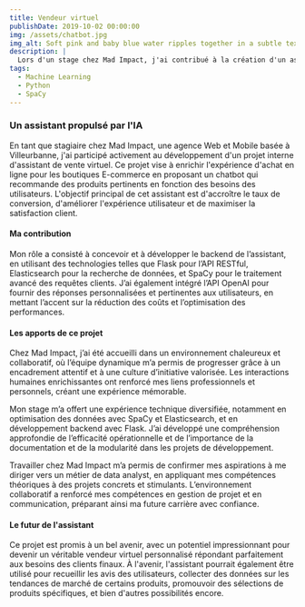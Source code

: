 ```yaml
---
title: Vendeur virtuel
publishDate: 2019-10-02 00:00:00
img: /assets/chatbot.jpg
img_alt: Soft pink and baby blue water ripples together in a subtle texture.
description: |
  Lors d'un stage chez Mad Impact, j'ai contribué à la création d'un assistant de vente virtuel propulsé par intelligence artificiel.
tags:
  - Machine Learning
  - Python
  - SpaCy
---
```



### Un assistant propulsé par l'IA

En tant que stagiaire chez Mad Impact, une agence Web et Mobile basée à Villeurbanne, j'ai participé activement au développement d'un projet interne d'assistant de vente virtuel. Ce projet vise à enrichir l'expérience d'achat en ligne pour les boutiques E-commerce en proposant un chatbot qui recommande des produits pertinents en fonction des besoins des utilisateurs. L'objectif principal de cet assistant est d'accroître le taux de conversion, d'améliorer l'expérience utilisateur et de maximiser la satisfaction client.

#### Ma contribution

Mon rôle a consisté à concevoir et à développer le backend de l’assistant, en utilisant des technologies telles que Flask pour l’API RESTful, Elasticsearch pour la recherche de données, et SpaCy pour le traitement avancé des requêtes clients. J’ai également intégré l’API OpenAI pour fournir des réponses personnalisées et pertinentes aux utilisateurs, en mettant l’accent sur la réduction des coûts et l’optimisation des performances. 

#### Les apports de ce projet

Chez Mad Impact, j’ai été accueilli dans un environnement chaleureux et collaboratif, où l’équipe dynamique m’a permis de progresser grâce à un encadrement attentif et à une culture d’initiative valorisée. Les interactions humaines enrichissantes ont renforcé mes liens professionnels et personnels, créant une expérience mémorable.

Mon stage m’a offert une expérience technique diversifiée, notamment en optimisation des données avec SpaCy et Elasticsearch, et en développement backend avec Flask. J’ai développé une compréhension approfondie de l’efficacité opérationnelle et de l’importance de la documentation et de la modularité dans les projets de développement.

Travailler chez Mad Impact m’a permis de confirmer mes aspirations à me diriger vers un métier de data analyst, en appliquant mes compétences théoriques à des projets concrets et stimulants. L’environnement collaboratif a renforcé mes compétences en gestion de projet et en communication, préparant ainsi ma future carrière avec confiance.

#### Le futur de l'assistant

Ce projet est promis à un bel avenir, avec un potentiel impressionnant pour devenir un véritable vendeur virtuel personnalisé répondant parfaitement aux besoins des clients finaux. À l'avenir, l'assistant pourrait également être utilisé pour recueillir les avis des utilisateurs, collecter des données sur les tendances de marché de certains produits, promouvoir des sélections de produits spécifiques, et bien d'autres possibilités encore.